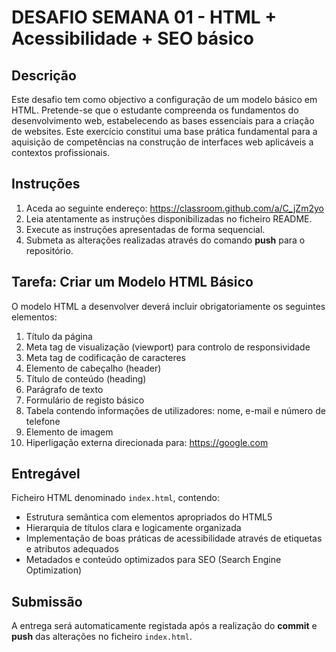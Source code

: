 # DESAFIO SEMANA 01 - HTML + Acessibilidade + SEO básico

## Descrição

Este desafio tem como objectivo a configuração de um modelo básico em HTML. Pretende-se que o estudante compreenda os fundamentos do desenvolvimento web, estabelecendo as bases essenciais para a criação de websites. Este exercício constitui uma base prática fundamental para a aquisição de competências na construção de interfaces web aplicáveis a contextos profissionais.

## Instruções

1. Aceda ao seguinte endereço: https://classroom.github.com/a/C_jZm2yo 
2. Leia atentamente as instruções disponibilizadas no ficheiro README.
3. Execute as instruções apresentadas de forma sequencial.
4. Submeta as alterações realizadas através do comando **push** para o repositório.

## Tarefa: Criar um Modelo HTML Básico

O modelo HTML a desenvolver deverá incluir obrigatoriamente os seguintes elementos:

1. Título da página
2. Meta tag de visualização (viewport) para controlo de responsividade
3. Meta tag de codificação de caracteres
4. Elemento de cabeçalho (header)
5. Título de conteúdo (heading)
6. Parágrafo de texto
7. Formulário de registo básico
8. Tabela contendo informações de utilizadores: nome, e-mail e número de telefone
9. Elemento de imagem
10. Hiperligação externa direcionada para: https://google.com

## Entregável

Ficheiro HTML denominado `index.html`, contendo:

* Estrutura semântica com elementos apropriados do HTML5
* Hierarquia de títulos clara e logicamente organizada
* Implementação de boas práticas de acessibilidade através de etiquetas e atributos adequados
* Metadados e conteúdo optimizados para SEO (Search Engine Optimization)

## Submissão

A entrega será automaticamente registada após a realização do **commit** e **push** das alterações no ficheiro `index.html`.

